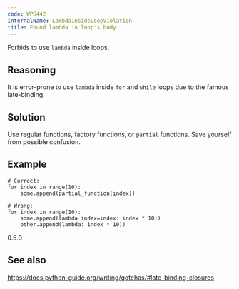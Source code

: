 ```yaml
---
code: WPS442
internalName: LambdaInsideLoopViolation
title: Found lambda in loop's body
---
```


Forbids to use `lambda` inside loops.

## Reasoning
It is error-prone to use `lambda` inside `for` and `while` loops due
to the famous late-binding.

## Solution
Use regular functions, factory functions, or `partial` functions.
Save yourself from possible confusion.

## Example

    # Correct:
    for index in range(10):
        some.append(partial_function(index))
    
    # Wrong:
    for index in range(10):
        some.append(lambda index=index: index * 10))
        other.append(lambda: index * 10))

<div class="versionadded">

0.5.0

</div>

## See also
<https://docs.python-guide.org/writing/gotchas/#late-binding-closures>